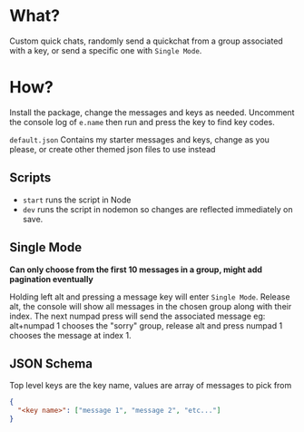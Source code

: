 # What?

Custom quick chats, randomly send a quickchat from a group associated with a key, or send a specific one with `Single Mode`.

# How?

Install the package, change the messages and keys as needed. Uncomment the console log of `e.name` then run and press the key to find key codes.

`default.json` Contains my starter messages and keys, change as you please, or create other themed json files to use instead

## Scripts

- `start` runs the script in Node
- `dev` runs the script in nodemon so changes are reflected immediately on save.

## Single Mode

**Can only choose from the first 10 messages in a group, might add pagination eventually**

Holding left alt and pressing a message key will enter `Single Mode`. Release alt, the console will show all messages in the chosen group along with their index. The next numpad press will send the associated message
eg: alt+numpad 1 chooses the "sorry" group, release alt and press numpad 1 chooses the message at index 1.

## JSON Schema

Top level keys are the key name, values are array of messages to pick from

```json
{
  "<key name>": ["message 1", "message 2", "etc..."]
}
```
